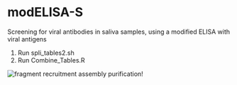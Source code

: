 # modELISA-S
Screening for viral antibodies in saliva samples, using a modified ELISA with viral antigens


1. Run spli_tables2.sh 
2. Run Combine_Tables.R

![fragment recruitment assembly purification!](experiment_image.png)
